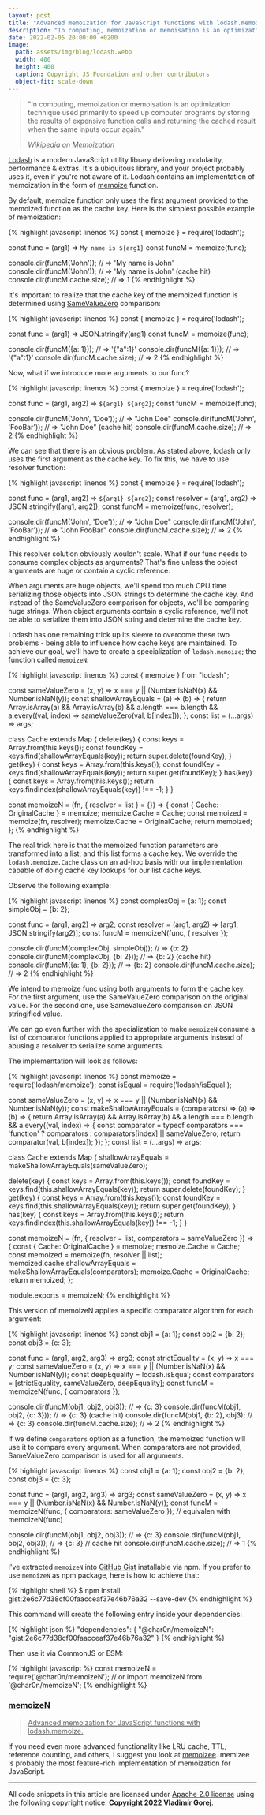 ```yaml
---
layout: post
title: "Advanced memoization for JavaScript functions with lodash.memoize"
description: "In computing, memoization or memoisation is an optimization technique used primarily to speed up computer programs by storing the results of expensive function calls and returning the cached result when the same inputs occur again."
date: 2022-02-05 20:00:00 +0200
image:
  path: assets/img/blog/lodash.webp
  width: 400
  height: 400
  caption: Copyright JS Foundation and other contributors
  object-fit: scale-down
---
```


<blockquote class="blockquote lead">
  <p>
    "In computing, memoization or memoisation is an optimization technique used primarily to speed up 
    computer programs by storing the results of expensive function calls and returning the cached result
    when the same inputs occur again."
  </p>
  <footer class="blockquote-footer"><cite title="Wikipedia on Memoization">Wikipedia on Memoization</cite></footer>
</blockquote>

[Lodash](https://lodash.com/) is a modern JavaScript utility library delivering modularity, performance & extras.
It's a ubiquitous library, and your project probably uses it, even if you're not aware of it.
Lodash contains an implementation of memoization in the form of [memoize](https://lodash.com/docs/4.17.15#memoize) function. 

By default, memoize function only uses the first argument provided to the memoized function as the cache key. 
Here is the simplest possible example of memoization:

{% highlight javascript linenos %}
const { memoize } = require('lodash');

const func = (arg1) => `My name is ${arg1}`
const funcM = memoize(func);

console.dir(funcM('John')); // => 'My name is John'
console.dir(funcM('John')); // => 'My name is John' (cache hit)
console.dir(funcM.cache.size); // => 1
{% endhighlight %}

It's important to realize that the cache key of the memoized function is determined using [SameValueZero](https://tc39.es/ecma262/multipage/abstract-operations.html#sec-samevaluezero) comparison:

{% highlight javascript linenos %}
const { memoize } = require('lodash');

const func = (arg1) => JSON.stringify(arg1)
const funcM = memoize(func);

console.dir(funcM({a: 1})); // => '{"a":1}'
console.dir(funcM({a: 1})); // => '{"a":1}'
console.dir(funcM.cache.size); // => 2
{% endhighlight %}

Now, what if we introduce more arguments to our func? 

{% highlight javascript linenos %}
const { memoize } = require('lodash');

const func = (arg1, arg2) => `${arg1} ${arg2}`;
const funcM = memoize(func);

console.dir(funcM('John', 'Doe')); // => "John Doe"
console.dir(funcM('John', 'FooBar')); // => "John Doe" (cache hit)
console.dir(funcM.cache.size); // => 2
{% endhighlight %}

We can see that there is an obvious problem. As stated above, lodash only uses the first argument
as the cache key. To fix this, we have to use resolver function:

{% highlight javascript linenos %}
const { memoize } = require('lodash');

const func = (arg1, arg2) => `${arg1} ${arg2}`;
const resolver = (arg1, arg2) => JSON.stringify([arg1, arg2]);
const funcM = memoize(func, resolver);

console.dir(funcM('John', 'Doe')); // => "John Doe"
console.dir(funcM('John', 'FooBar')); // => "John FooBar"
console.dir(funcM.cache.size); // => 2
{% endhighlight %}

This resolver solution obviously wouldn't scale. What if our func needs to consume complex objects as arguments?
That's fine unless the object arguments are huge or contain a cyclic reference.

When arguments are huge objects, we'll spend too much CPU time serializing those objects into JSON strings 
to determine the cache key. And instead of the SameValueZero comparison for objects, we'll be comparing huge strings.
When object arguments contain a cyclic reference, we'll not be able to serialize them into JSON string and determine the cache key.

Lodash has one remaining trick up its sleeve to overcome these two problems - being able to influence how 
cache keys are maintained. To achieve our goal, we'll have to create a specialization of `lodash.memoize`;
the function called `memoizeN`:

{% highlight javascript linenos %}
const { memoize } from "lodash";

const sameValueZero = (x, y) => x === y || (Number.isNaN(x) && Number.isNaN(y));
const shallowArrayEquals = (a) => (b) => {
  return Array.isArray(a) && Array.isArray(b)
    && a.length === b.length
    && a.every((val, index) => sameValueZero(val, b[index]));
};
const list = (...args) => args;

class Cache extends Map {
  delete(key) {
    const keys = Array.from(this.keys());
    const foundKey = keys.find(shallowArrayEquals(key));
    return super.delete(foundKey);
  }
  get(key) {
    const keys = Array.from(this.keys());
    const foundKey = keys.find(shallowArrayEquals(key));
    return super.get(foundKey);
  }
  has(key) {
    const keys = Array.from(this.keys());
    return keys.findIndex(shallowArrayEquals(key)) !== -1;
  }
}

const memoizeN = (fn, { resolver = list } = {}) => {
  const { Cache: OriginalCache } = memoize;
  memoize.Cache = Cache;
  const memoized = memoize(fn, resolver);
  memoize.Cache = OriginalCache;
  return memoized;
};
{% endhighlight %}

The real trick here is that the memoized function parameters are transformed into a list, and this list forms a cache key.
We override the `lodash.memoize.Cache` class on an ad-hoc basis with our implementation capable of doing cache key
lookups for our list cache keys.

Observe the following example:

{% highlight javascript linenos %}
const complexObj = {a: 1};
const simpleObj = {b: 2};

const func = (arg1, arg2) => arg2;
const resolver = (arg1, arg2) => [arg1, JSON.stringify(arg2)];
const funcM = memoizeN(func, { resolver });

console.dir(funcM(complexObj, simpleObj)); // => {b: 2}
console.dir(funcM(complexObj, {b: 2})); // => {b: 2} (cache hit)
console.dir(funcM({a: 1}, {b: 2})); // => {b: 2}
console.dir(funcM.cache.size); // => 2
{% endhighlight %}

We intend to memoize func using both arguments to form the cache key. For the first argument,
use the SameValueZero comparison on the original value. For the second one, use SameValueZero comparison
on JSON stringified value.

We can go even further with the specialization to make `memoizeN` consume a list of comparator functions
applied to appropriate arguments instead of abusing a resolver to serialize some arguments.

The implementation will look as follows:

{% highlight javascript linenos %}
const memoize = require('lodash/memoize');
const isEqual = require('lodash/isEqual');

const sameValueZero = (x, y) => x === y || (Number.isNaN(x) && Number.isNaN(y));
const makeShallowArrayEquals = (comparators) => (a) => (b) => {
  return Array.isArray(a) && Array.isArray(b)
    && a.length === b.length
    && a.every((val, index) => {
      const comparator = typeof comparators === 'function' ? comparators : comparators[index] || sameValueZero;
      return comparator(val, b[index]);
    });
};
const list = (...args) => args;

class Cache extends Map {
  shallowArrayEquals = makeShallowArrayEquals(sameValueZero);

  delete(key) {
    const keys = Array.from(this.keys());
    const foundKey = keys.find(this.shallowArrayEquals(key));
    return super.delete(foundKey);
  }
  get(key) {
    const keys = Array.from(this.keys());
    const foundKey = keys.find(this.shallowArrayEquals(key));
    return super.get(foundKey);
  }
  has(key) {
    const keys = Array.from(this.keys());
    return keys.findIndex(this.shallowArrayEquals(key)) !== -1;
  }
}

const memoizeN = (fn, { resolver = list, comparators = sameValueZero }) => {
  const { Cache: OriginalCache } = memoize;
  memoize.Cache = Cache;
  const memoized = memoize(fn, resolver || list);
  memoized.cache.shallowArrayEquals = makeShallowArrayEquals(comparators);
  memoize.Cache = OriginalCache;
  return memoized;
};

module.exports = memoizeN;
{% endhighlight %}

This version of memoizeN applies a specific comparator algorithm for each argument:

{% highlight javascript linenos %}
const obj1 = {a: 1};
const obj2 = {b: 2};
const obj3 = {c: 3};

const func = (arg1, arg2, arg3) => arg3;
const strictEquality = (x, y) => x === y;
const sameValueZero = (x, y) => x === y || (Number.isNaN(x) && Number.isNaN(y));
const deepEquality = lodash.isEqual;
const comparators = [strictEquality, sameValueZero, deepEquality];
const funcM = memoizeN(func, { comparators });

console.dir(funcM(obj1, obj2, obj3)); // => {c: 3}
console.dir(funcM(obj1, obj2, {c: 3})); // => {c: 3} (cache hit)
console.dir(funcM(obj1, {b: 2}, obj3); // => {c: 3}
console.dir(funcM.cache.size); // => 2
{% endhighlight %}

If we define `comparators` option as a function, the memoized function will use it to compare every argument. 
When comparators are not provided, SameValueZero comparison is used for all arguments.

{% highlight javascript linenos %}
const obj1 = {a: 1};
const obj2 = {b: 2};
const obj3 = {c: 3};

const func = (arg1, arg2, arg3) => arg3;
const sameValueZero = (x, y) => x === y || (Number.isNaN(x) && Number.isNaN(y));
const funcM = memoizeN(func, { comparators: sameValueZero }); // equivalen with memoizeN(func)

console.dir(funcM(obj1, obj2, obj3)); // => {c: 3}
console.dir(funcM(obj1, obj2, obj3)); // => {c: 3} // cache hit
console.dir(funcM.cache.size); // => 1
{% endhighlight %}

I've extracted `memoizeN` into [GitHub Gist](https://gist.github.com/char0n/2e6c77d38cf00faacceaf37e46b76a32) installable via npm. 
If you prefer to use `memoizeN` as npm package,
here is how to achieve that:

{% highlight shell %}
 $ npm install gist:2e6c77d38cf00faacceaf37e46b76a32 --save-dev
{% endhighlight %}

This command will create the following entry inside your dependencies:

{% highlight json %}
"dependencies": {
  "@char0n/memoizeN": "gist:2e6c77d38cf00faacceaf37e46b76a32"
}
{% endhighlight %}

Then use it via CommonJS or ESM:

{% highlight javascript %}
const memoizeN = require('@char0n/memoizeN');
// or
import memoizeN from '@char0n/memoizeN';
{% endhighlight %}

<div class="list-group mb-3">
  <a href="https://gist.github.com/char0n/2e6c77d38cf00faacceaf37e46b76a32" class="list-group-item list-group-item-action">
    <div class="d-flex w-100 justify-content-between">
      <h3 class="h5 mb-1"><i class="fab fa-github"></i> memoizeN</h3>
    </div>
    <blockquote class="blockquote fs-6 mb-1">
      Advanced memoization for JavaScript functions with lodash.memoize.
    </blockquote>
    <script type="application/ld+json">
      {
        "@context": "https://schema.org",
        "@type": "SoftwareSourceCode",
        "author": { "@id": "{{ site.url }}" },
        "name": "memoizeN",
        "abstract": "Advanced memoization for JavaScript functions with lodash.memoize.",
        "codeRepository": "https://gist.github.com/char0n/2e6c77d38cf00faacceaf37e46b76a32"
      }
    </script>
  </a>
</div>

If you need even more advanced functionality like LRU cache, TTL, reference counting, and others,
I suggest you look at [memoizee](https://github.com/medikoo/memoizee). memizee is probably the most
feature-rich implementation of memoization for JavaScript.

---

<div class="alert alert-info" role="alert">
  All code snippets in this article are licensed under <a href="https://www.apache.org/licenses/LICENSE-2.0">Apache 2.0 license</a> using the following copyright notice: <strong>Copyright 2022 Vladimír Gorej</strong>.
</div>